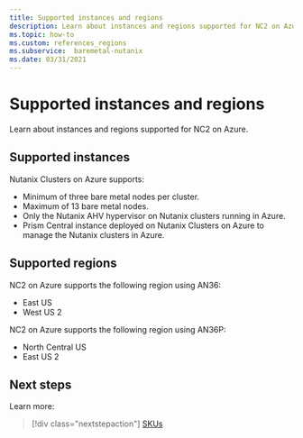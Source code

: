 ```yaml
---
title: Supported instances and regions
description: Learn about instances and regions supported for NC2 on Azure.
ms.topic: how-to
ms.custom: references_regions 
ms.subservice:  baremetal-nutanix
ms.date: 03/31/2021
---
```


# Supported instances and regions

Learn about instances and regions supported for NC2 on Azure.

## Supported instances

Nutanix Clusters on Azure supports:

* Minimum of three bare metal nodes per cluster.
* Maximum of 13 bare metal nodes.
* Only the Nutanix AHV hypervisor on Nutanix clusters running in Azure.
* Prism Central instance deployed on Nutanix Clusters on Azure to manage the Nutanix clusters in Azure.

## Supported regions

NC2 on Azure supports the following region using AN36:

* East US
* West US 2

NC2 on Azure supports the following region using AN36P:

* North Central US
* East US 2


## Next steps

Learn more:

> [!div class="nextstepaction"]
> [SKUs](skus.md)
